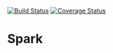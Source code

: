 [![Build Status](https://magnum.travis-ci.com/Elico-Corp/spark_odoo.svg?token=nntdrDeQxzBYiyWuzfHY&branch=8.0)](https://magnum.travis-ci.com/Elico-Corp/spark_odoo)
[![Coverage Status](https://coveralls.io/repos/Elico-Corp/spark_odoo/badge.svg?branch=8.0)](https://coveralls.io/r/Elico-Corp/spark_odoo?branch=8.0)

Spark
=====
